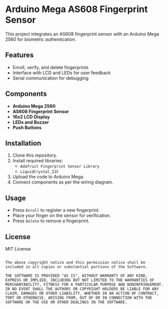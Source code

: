 # Arduino Mega AS608 Fingerprint Sensor 

This project integrates an AS608 fingerprint sensor with an Arduino Mega 2560 for biometric authentication.

## Features
- Enroll, verify, and delete fingerprints
- Interface with LCD and LEDs for user feedback
- Serial communication for debugging

## Components
- **Arduino Mega 2560**
- **AS608 Fingerprint Sensor**
- **16x2 LCD Display**
- **LEDs and Buzzer**
- **Push Buttons**

## Installation
1. Clone this repository.
2. Install required libraries:
   - `Adafruit Fingerprint Sensor Library`
   - `LiquidCrystal_I2C`
3. Upload the code to Arduino Mega.
4. Connect components as per the wiring diagram.

## Usage
- Press `Enroll` to register a new fingerprint.
- Place your finger on the sensor for verification.
- Press `Delete` to remove a fingerprint.

## License
MIT License

``` Permission is hereby granted, free of charge, to any person obtaining a copy of this software and associated documentation files (the "Software"), to deal in the Software without restriction, including without limitation the rights to use, copy, modify, merge, publish, distribute, sublicense, and/or sell copies of the Software, and to permit persons to whom the Software is furnished to do so, subject to the following conditions:

The above copyright notice and this permission notice shall be included in all copies or substantial portions of the Software.

THE SOFTWARE IS PROVIDED "AS IS", WITHOUT WARRANTY OF ANY KIND, EXPRESS OR IMPLIED, INCLUDING BUT NOT LIMITED TO THE WARRANTIES OF MERCHANTABILITY, FITNESS FOR A PARTICULAR PURPOSE AND NONINFRINGEMENT. IN NO EVENT SHALL THE AUTHORS OR COPYRIGHT HOLDERS BE LIABLE FOR ANY CLAIM, DAMAGES OR OTHER LIABILITY, WHETHER IN AN ACTION OF CONTRACT, TORT OR OTHERWISE, ARISING FROM, OUT OF OR IN CONNECTION WITH THE SOFTWARE OR THE USE OR OTHER DEALINGS IN THE SOFTWARE.
```

